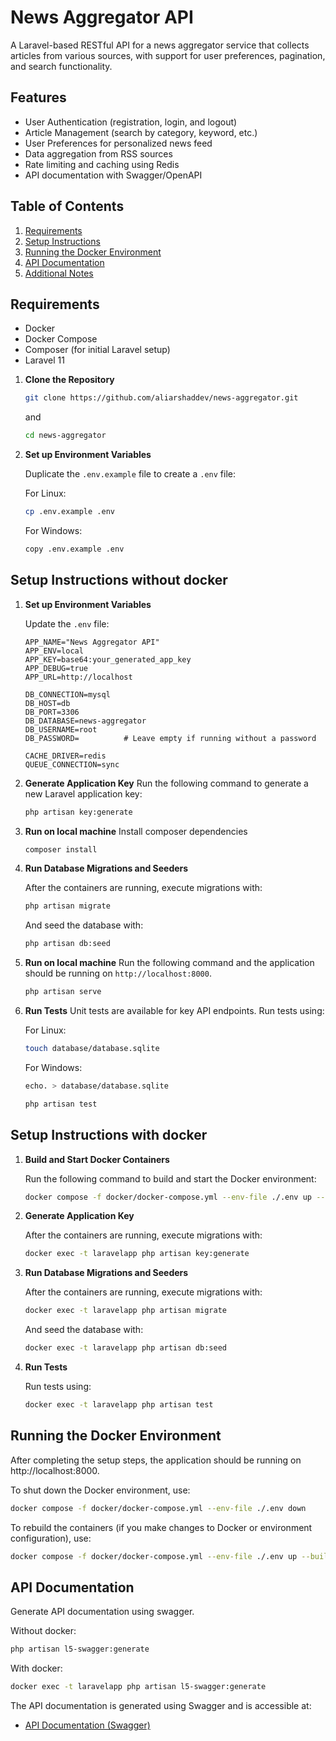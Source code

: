 # News Aggregator API

A Laravel-based RESTful API for a news aggregator service that collects articles from various sources, with support for user preferences, pagination, and search functionality.

## Features

- User Authentication (registration, login, and logout)
- Article Management (search by category, keyword, etc.)
- User Preferences for personalized news feed
- Data aggregation from RSS sources
- Rate limiting and caching using Redis
- API documentation with Swagger/OpenAPI

## Table of Contents

1. [Requirements](#requirements)
2. [Setup Instructions](#setup-instructions)
3. [Running the Docker Environment](#running-the-docker-environment)
4. [API Documentation](#api-documentation)
5. [Additional Notes](#additional-notes)

## Requirements

- Docker
- Docker Compose
- Composer (for initial Laravel setup)
- Laravel 11

1. **Clone the Repository**

   ```bash
   git clone https://github.com/aliarshaddev/news-aggregator.git
   ```

   and

   ```bash
   cd news-aggregator
   ```

2. **Set up Environment Variables**

   Duplicate the `.env.example` file to create a `.env` file:

   For Linux:

   ```bash
   cp .env.example .env
   ```

   For Windows:

   ```bash
   copy .env.example .env
   ```

## Setup Instructions without docker

1. **Set up Environment Variables**

   Update the `.env` file:

   ```env
   APP_NAME="News Aggregator API"
   APP_ENV=local
   APP_KEY=base64:your_generated_app_key
   APP_DEBUG=true
   APP_URL=http://localhost

   DB_CONNECTION=mysql
   DB_HOST=db
   DB_PORT=3306
   DB_DATABASE=news-aggregator
   DB_USERNAME=root
   DB_PASSWORD=          # Leave empty if running without a password

   CACHE_DRIVER=redis
   QUEUE_CONNECTION=sync
   ```

2. **Generate Application Key**
   Run the following command to generate a new Laravel application key:

   ```bash
   php artisan key:generate
   ```

3. **Run on local machine**
   Install composer dependencies

   ```bash
   composer install
   ```

4. **Run Database Migrations and Seeders**

   After the containers are running, execute migrations with:

   ```bash
   php artisan migrate
   ```

   And seed the database with:

   ```bash
   php artisan db:seed
   ```

5. **Run on local machine**
   Run the following command and the application should be running on `http://localhost:8000`.

   ```bash
   php artisan serve
   ```

6. **Run Tests**
   Unit tests are available for key API endpoints. Run tests using:

   For Linux:

   ```bash
   touch database/database.sqlite
   ```

   For Windows:

   ```bash
   echo. > database/database.sqlite
   ```

   ```bash
   php artisan test
   ```

## Setup Instructions with docker

1. **Build and Start Docker Containers**

   Run the following command to build and start the Docker environment:

   ```bash
   docker compose -f docker/docker-compose.yml --env-file ./.env up --build
   ```

2. **Generate Application Key**

   After the containers are running, execute migrations with:

   ```bash
   docker exec -t laravelapp php artisan key:generate
   ```

3. **Run Database Migrations and Seeders**

   After the containers are running, execute migrations with:

   ```bash
   docker exec -t laravelapp php artisan migrate
   ```

   And seed the database with:

   ```bash
   docker exec -t laravelapp php artisan db:seed
   ```

4. **Run Tests**

   Run tests using:

   ```bash
   docker exec -t laravelapp php artisan test
   ```

## Running the Docker Environment

After completing the setup steps, the application should be running on http://localhost:8000.

To shut down the Docker environment, use:

```bash
docker compose -f docker/docker-compose.yml --env-file ./.env down
```

To rebuild the containers (if you make changes to Docker or environment configuration), use:

```bash
docker compose -f docker/docker-compose.yml --env-file ./.env up --build
```

## API Documentation

Generate API documentation using swagger.

Without docker:

```bash
php artisan l5-swagger:generate
```

With docker:

```bash
docker exec -t laravelapp php artisan l5-swagger:generate
```

The API documentation is generated using Swagger and is accessible at:

- [API Documentation (Swagger)](http://localhost:8000/api/documentation)
